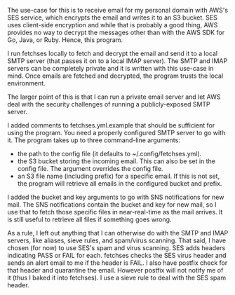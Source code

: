 The use-case for this is to receive email for my personal domain with AWS's SES service, which encrypts the email and writes it to an S3 bucket.  SES uses client-side encryption and while that is probably a good thing, AWS provides no way to decrypt the messages other than with the AWS SDK for Go, Java, or Ruby.  Hence, this program.

I run fetchses locally to fetch and decrypt the email and send it to a local SMTP server (that passes it on to a local IMAP server).  The SMTP and IMAP servers can be completely private and it is written with this use-case in mind.  Once emails are fetched and decrypted, the program trusts the local environment.

The larger point of this is that I can run a private email server and let AWS deal with the security challenges of running a publicly-exposed SMTP server.

I added comments to fetchses.yml.example that should be sufficient for using the program.  You need a properly configured SMTP server to go with it.  The program takes up to three command-line arguments:
- the path to the config file (it defaults to ~/.config/fetchses.yml).
- the S3 bucket storing the incoming email.  This can also be set in the config file.  The argument overrides the config file.
- an S3 file name (including prefix) for a specific email.  If this is not set, the program will retrieve all emails in the configured bucket and prefix.

I added the bucket and key arguments to go with SNS notifications for new mail.  The SNS notifications contain the bucket and key for new mail, so I use that to fetch those specific files in near-real-time as the mail arrives.  It is still useful to retrieve all files if something goes wrong.

As a rule, I left out anything that I can otherwise do with the SMTP and IMAP servers, like aliases, sieve rules, and spam/virus scanning.  That said, I have chosen (for now) to use SES's spam and virus scanning.  SES adds headers indicating PASS or FAIL for each.  fetchses checks the SES virus header and sends an alert email to me if the header is FAIL.  I also have postfix check for that header and quarantine the email.  However postfix will not notify me of it (thus I baked it into fetchses).  I use a sieve rule to deal with the SES spam header.
